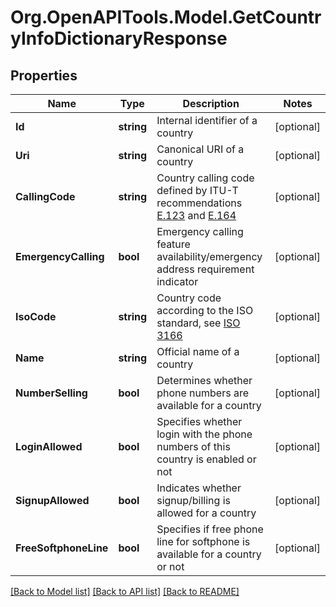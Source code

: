 
# Org.OpenAPITools.Model.GetCountryInfoDictionaryResponse

## Properties

Name | Type | Description | Notes
------------ | ------------- | ------------- | -------------
**Id** | **string** | Internal identifier of a country | [optional] 
**Uri** | **string** | Canonical URI of a country | [optional] 
**CallingCode** | **string** | Country calling code defined by ITU-T recommendations [E.123](https://www.itu.int/rec/T-REC-E.123-200102-I/en) and [E.164](https://www.itu.int/rec/T-REC-E.164-201011-I) | [optional] 
**EmergencyCalling** | **bool** | Emergency calling feature availability/emergency address requirement indicator | [optional] 
**IsoCode** | **string** | Country code according to the ISO standard, see [ISO 3166](https://www.iso.org/iso-3166-country-codes.html) | [optional] 
**Name** | **string** | Official name of a country | [optional] 
**NumberSelling** | **bool** | Determines whether phone numbers are available for a country | [optional] 
**LoginAllowed** | **bool** | Specifies whether login with the phone numbers of this country is enabled or not | [optional] 
**SignupAllowed** | **bool** | Indicates whether signup/billing is allowed for a country | [optional] 
**FreeSoftphoneLine** | **bool** | Specifies if free phone line for softphone is available for a country or not | [optional] 

[[Back to Model list]](../README.md#documentation-for-models)
[[Back to API list]](../README.md#documentation-for-api-endpoints)
[[Back to README]](../README.md)

